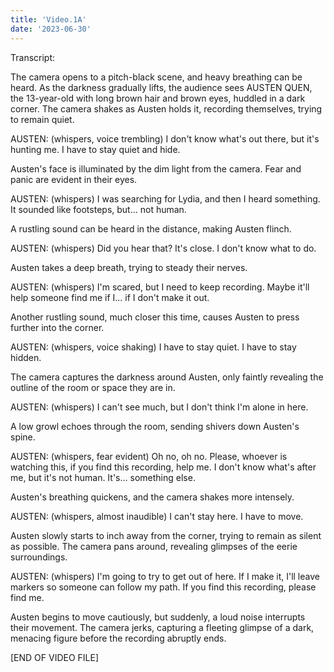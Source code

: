 ```yaml
---
title: 'Video.1A'
date: '2023-06-30'
---
```

 Transcript:

The camera opens to a pitch-black scene, and heavy breathing can be heard. As the darkness gradually lifts, the audience sees AUSTEN QUEN, the 13-year-old with long brown hair and brown eyes, huddled in a dark corner. The camera shakes as Austen holds it, recording themselves, trying to remain quiet.

AUSTEN:
(whispers, voice trembling)
I don't know what's out there, but it's hunting me. I have to stay quiet and hide.

Austen's face is illuminated by the dim light from the camera. Fear and panic are evident in their eyes.

AUSTEN:
(whispers)
I was searching for Lydia, and then I heard something. It sounded like footsteps, but... not human.

A rustling sound can be heard in the distance, making Austen flinch.

AUSTEN:
(whispers)
Did you hear that? It's close. I don't know what to do.

Austen takes a deep breath, trying to steady their nerves.

AUSTEN:
(whispers)
I'm scared, but I need to keep recording. Maybe it'll help someone find me if I... if I don't make it out.

Another rustling sound, much closer this time, causes Austen to press further into the corner.

AUSTEN:
(whispers, voice shaking)
I have to stay quiet. I have to stay hidden.

The camera captures the darkness around Austen, only faintly revealing the outline of the room or space they are in.

AUSTEN:
(whispers)
I can't see much, but I don't think I'm alone in here.

A low growl echoes through the room, sending shivers down Austen's spine.

AUSTEN:
(whispers, fear evident)
Oh no, oh no. Please, whoever is watching this, if you find this recording, help me. I don't know what's after me, but it's not human. It's... something else.

Austen's breathing quickens, and the camera shakes more intensely.

AUSTEN:
(whispers, almost inaudible)
I can't stay here. I have to move.

Austen slowly starts to inch away from the corner, trying to remain as silent as possible. The camera pans around, revealing glimpses of the eerie surroundings.

AUSTEN:
(whispers)
I'm going to try to get out of here. If I make it, I'll leave markers so someone can follow my path. If you find this recording, please find me.

Austen begins to move cautiously, but suddenly, a loud noise interrupts their movement. The camera jerks, capturing a fleeting glimpse of a dark, menacing figure before the recording abruptly ends.

[END OF VIDEO FILE]

